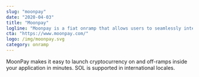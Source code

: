 ```yaml
---
slug: "moonpay"
date: "2020-04-03"
title: "Moonpay"
logline: "Moonpay is a fiat onramp that allows users to seamlessly integrate cryprocurrency patments into their applications."
cta: "https://www.moonpay.com/"
logo: /img/moonpay.svg
category: onramp
---
```


MoonPay makes it easy to launch cryptocurrency on and off-ramps inside your application in minutes. SOL is supported in international locales.
